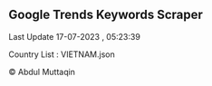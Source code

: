 

## Google Trends Keywords Scraper 
 
Last Update 17-07-2023 , 05:23:39

Country List :
VIETNAM.json



© Abdul Muttaqin 
